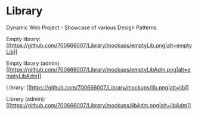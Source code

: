 # Library
Dynamic Web Project - Showcase of various Design Patterns

Empty library:
[[https://github.com/700666007/Library/mockups/emptyLib.png|alt=emptyLib]]

Empty library (admin)
[[https://github.com/700666007/Library/mockups/emptyLibAdm.png|alt=emptyLibAdm]]

Library:
[[https://github.com/700666007/Library/mockups/lib.png|alt=lib]]

Library (admin):
[[https://github.com/700666007/Library/mockups/libAdm.png|alt=libAdm]]

